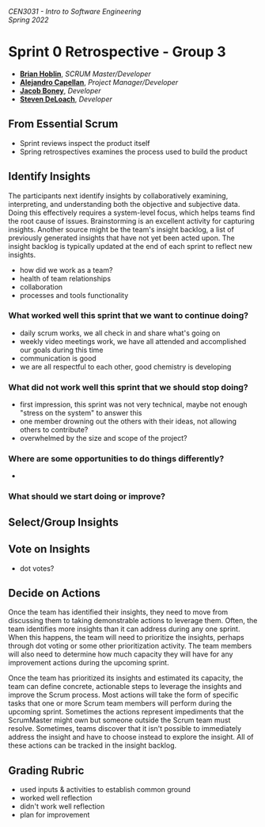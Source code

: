 _CEN3031 - Intro to Software Engineering_  
_Spring 2022_

# Sprint 0 Retrospective - Group 3

- **[Brian Hoblin](https://github.com/GoonerBrian)**, _SCRUM Master/Developer_
- **[Alejandro Capellan](https://github.com/acapellan)**, _Project Manager/Developer_
- **[Jacob Boney](https://github.com/jacobboney)**, _Developer_
- **[Steven DeLoach](https://github.com/sfdeloach)**, _Developer_

## From Essential Scrum

- Sprint reviews inspect the product itself
- Spring retrospectives examines the process used to build the product

## Identify Insights

The participants next identify insights by collaboratively examining, interpreting, and understanding
both the objective and subjective data. Doing this effectively requires a system-level focus, which
helps teams find the root cause of issues. Brainstorming is an excellent activity for capturing
insights. Another source might be the team's insight backlog, a list of previously generated insights
that have not yet been acted upon. The insight backlog is typically updated at the end of each sprint
to reflect new insights.

- how did we work as a team?
- health of team relationships
- collaboration
- processes and tools functionality

### What worked well this sprint that we want to continue doing?

- daily scrum works, we all check in and share what's going on
- weekly video meetings work, we have all attended and accomplished our goals during this time
- communication is good
- we are all respectful to each other, good chemistry is developing

### What did not work well this sprint that we should stop doing?

- first impression, this sprint was not very technical, maybe not enough "stress on the system" to
answer this
- one member drowning out the others with their ideas, not allowing others to contribute?
- overwhelmed by the size and scope of the project?

### Where are some opportunities to do things differently?

- 

### What should we start doing or improve?

## Select/Group Insights

## Vote on Insights

- dot votes?

## Decide on Actions

Once the team has identified their insights, they need to move from discussing them to taking
demonstrable actions to leverage them. Often, the team identifies more insights than it can address
during any one sprint. When this happens, the team will need to prioritize the insights, perhaps
through dot voting or some other prioritization activity. The team members will also need to determine
how much capacity they will have for any improvement actions during the upcoming sprint.

Once the team has prioritized its insights and estimated its capacity, the team can define concrete,
actionable steps to leverage the insights and improve the Scrum process. Most actions will take the
form of specific tasks that one or more Scrum team members will perform during the upcoming sprint.
Sometimes the actions represent impediments that the ScrumMaster might own but someone outside the
Scrum team must resolve. Sometimes, teams discover that it isn't possible to immediately address the
insight and have to choose instead to explore the insight. All of these actions can be tracked in the
insight backlog.

## Grading Rubric

- used inputs & activities to establish common ground
- worked well reflection
- didn't work well reflection
- plan for improvement
